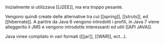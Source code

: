 Inizialmente si utilizzava [[J2EE]], ma era troppo pesante.

Vengono quindi create delle alternative tra cui [[spring]], [[struts]], ed [[hibernate]].
A partire da Java 6 vengono introdotti i profili,  in Java 7 viene alleggerito il JMS e  vengono introdotte interessanti ed utili [[API JAVA]].

Java vinee compilato in vari formati ([[jar]], [[WAR]], ect...).



